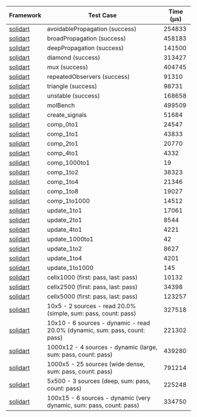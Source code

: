 | Framework | Test Case | Time (μs) |
| --- | --- | --- |
| [solidart](https://github.com/nank1ro/solidart) | avoidablePropagation (success) | 254833 |
| [solidart](https://github.com/nank1ro/solidart) | broadPropagation (success) | 458183 |
| [solidart](https://github.com/nank1ro/solidart) | deepPropagation (success) | 141500 |
| [solidart](https://github.com/nank1ro/solidart) | diamond (success) | 313427 |
| [solidart](https://github.com/nank1ro/solidart) | mux (success) | 404745 |
| [solidart](https://github.com/nank1ro/solidart) | repeatedObservers (success) | 91310 |
| [solidart](https://github.com/nank1ro/solidart) | triangle (success) | 98731 |
| [solidart](https://github.com/nank1ro/solidart) | unstable (success) | 168658 |
| [solidart](https://github.com/nank1ro/solidart) | molBench | 499509 |
| [solidart](https://github.com/nank1ro/solidart) | create_signals | 51684 |
| [solidart](https://github.com/nank1ro/solidart) | comp_0to1 | 24547 |
| [solidart](https://github.com/nank1ro/solidart) | comp_1to1 | 43833 |
| [solidart](https://github.com/nank1ro/solidart) | comp_2to1 | 20770 |
| [solidart](https://github.com/nank1ro/solidart) | comp_4to1 | 4332 |
| [solidart](https://github.com/nank1ro/solidart) | comp_1000to1 | 19 |
| [solidart](https://github.com/nank1ro/solidart) | comp_1to2 | 38323 |
| [solidart](https://github.com/nank1ro/solidart) | comp_1to4 | 21346 |
| [solidart](https://github.com/nank1ro/solidart) | comp_1to8 | 19027 |
| [solidart](https://github.com/nank1ro/solidart) | comp_1to1000 | 14512 |
| [solidart](https://github.com/nank1ro/solidart) | update_1to1 | 17061 |
| [solidart](https://github.com/nank1ro/solidart) | update_2to1 | 8544 |
| [solidart](https://github.com/nank1ro/solidart) | update_4to1 | 4221 |
| [solidart](https://github.com/nank1ro/solidart) | update_1000to1 | 42 |
| [solidart](https://github.com/nank1ro/solidart) | update_1to2 | 8627 |
| [solidart](https://github.com/nank1ro/solidart) | update_1to4 | 4201 |
| [solidart](https://github.com/nank1ro/solidart) | update_1to1000 | 145 |
| [solidart](https://github.com/nank1ro/solidart) | cellx1000 (first: pass, last: pass) | 10132 |
| [solidart](https://github.com/nank1ro/solidart) | cellx2500 (first: pass, last: pass) | 34398 |
| [solidart](https://github.com/nank1ro/solidart) | cellx5000 (first: pass, last: pass) | 123257 |
| [solidart](https://github.com/nank1ro/solidart) | 10x5 - 2 sources - read 20.0% (simple, sum: pass, count: pass) | 327518 |
| [solidart](https://github.com/nank1ro/solidart) | 10x10 - 6 sources - dynamic - read 20.0% (dynamic, sum: pass, count: pass) | 221302 |
| [solidart](https://github.com/nank1ro/solidart) | 1000x12 - 4 sources - dynamic (large, sum: pass, count: pass) | 439280 |
| [solidart](https://github.com/nank1ro/solidart) | 1000x5 - 25 sources (wide dense, sum: pass, count: pass) | 791214 |
| [solidart](https://github.com/nank1ro/solidart) | 5x500 - 3 sources (deep, sum: pass, count: pass) | 225248 |
| [solidart](https://github.com/nank1ro/solidart) | 100x15 - 6 sources - dynamic (very dynamic, sum: pass, count: pass) | 334750 |
